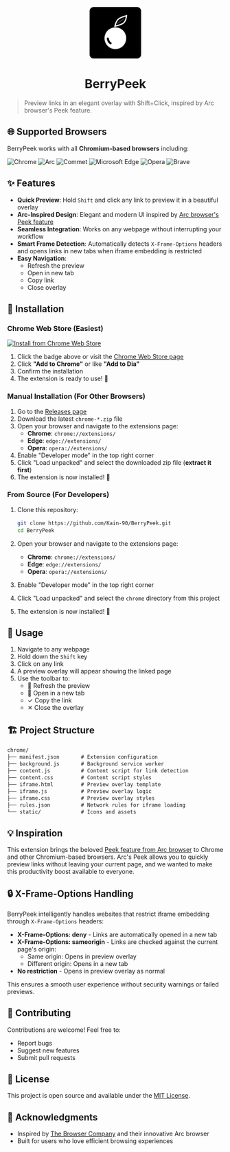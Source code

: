 <div align="center">
  <img src="https://raw.githubusercontent.com/Kain-90/BerryPeek/975101353d1a8f73a45bc90b1dfbaf0030ebaa3d/chrome/static/icon.png" alt="BerryPeek Logo" width="120" height="120">
</div>

<h1 align="center">BerryPeek</h1>

> Preview links in an elegant overlay with Shift+Click, inspired by Arc browser's Peek feature.

## 🌐 Supported Browsers

BerryPeek works with all **Chromium-based browsers** including:

![Chrome](https://img.shields.io/badge/Chrome-4285F4?logo=googlechrome&logoColor=white) ![Arc](https://img.shields.io/badge/Arc-000000?logo=arc&logoColor=white) ![Commet](https://img.shields.io/badge/Comet-000000?logoColor=white) ![Microsoft Edge](https://img.shields.io/badge/Microsoft%20Edge-0078D4?logo=microsoftedge&logoColor=white) ![Opera](https://img.shields.io/badge/Opera-FF1B2D?logo=opera&logoColor=white) ![Brave](https://img.shields.io/badge/Brave-FB542B?logo=brave&logoColor=white)

## ✨ Features

- **Quick Preview**: Hold `Shift` and click any link to preview it in a beautiful overlay
- **Arc-Inspired Design**: Elegant and modern UI inspired by [Arc browser's Peek feature](https://resources.arc.net/hc/en-us/articles/19335302900887-Peek-Preview-Sites-From-Pinned-Tabs)
- **Seamless Integration**: Works on any webpage without interrupting your workflow
- **Smart Frame Detection**: Automatically detects `X-Frame-Options` headers and opens links in new tabs when iframe embedding is restricted
- **Easy Navigation**: 
  - Refresh the preview
  - Open in new tab
  - Copy link
  - Close overlay

## 🚀 Installation

### Chrome Web Store (Easiest)

[![Install from Chrome Web Store](https://img.shields.io/badge/Install%20from-Chrome%20Web%20Store-blue?logo=googlechrome&logoColor=white)](https://chromewebstore.google.com/detail/berrypeek-link-preview-qu/acefdkhifcfklkfobgocedlokcjkchgn)

1. Click the badge above or visit the [Chrome Web Store page](https://chromewebstore.google.com/detail/berrypeek-link-preview-qu/acefdkhifcfklkfobgocedlokcjkchgn)
2. Click **"Add to Chrome"** or like **"Add to Dia"**
3. Confirm the installation
4. The extension is ready to use! 🎉

### Manual Installation (For Other Browsers)

1. Go to the [Releases page](https://github.com/Kain-90/BerryPeek/releases)
2. Download the latest `chrome-*.zip` file
3. Open your browser and navigate to the extensions page:
   - **Chrome**: `chrome://extensions/`
   - **Edge**: `edge://extensions/`
   - **Opera**: `opera://extensions/`
4. Enable "Developer mode" in the top right corner
5. Click "Load unpacked" and select the downloaded zip file (**extract it first**)
6. The extension is now installed! 🎉

### From Source (For Developers)

1. Clone this repository:
   ```bash
   git clone https://github.com/Kain-90/BerryPeek.git
   cd BerryPeek
   ```

2. Open your browser and navigate to the extensions page:
   - **Chrome**: `chrome://extensions/`
   - **Edge**: `edge://extensions/`
   - **Opera**: `opera://extensions/`

3. Enable "Developer mode" in the top right corner

4. Click "Load unpacked" and select the `chrome` directory from this project

5. The extension is now installed! 🎉

## 🎯 Usage

1. Navigate to any webpage
2. Hold down the `Shift` key
3. Click on any link
4. A preview overlay will appear showing the linked page
5. Use the toolbar to:
   - 🔄 Refresh the preview
   - 🔗 Open in a new tab
   - ✓ Copy the link
   - ✕ Close the overlay

## 🏗️ Project Structure

```
chrome/
├── manifest.json       # Extension configuration
├── background.js       # Background service worker
├── content.js          # Content script for link detection
├── content.css         # Content script styles
├── iframe.html         # Preview overlay template
├── iframe.js           # Preview overlay logic
├── iframe.css          # Preview overlay styles
├── rules.json          # Network rules for iframe loading
└── static/             # Icons and assets
```

## 💡 Inspiration

This extension brings the beloved [Peek feature from Arc browser](https://resources.arc.net/hc/en-us/articles/19335302900887-Peek-Preview-Sites-From-Pinned-Tabs) to Chrome and other Chromium-based browsers. Arc's Peek allows you to quickly preview links without leaving your current page, and we wanted to make this productivity boost available to everyone.

## 🔒 X-Frame-Options Handling

BerryPeek intelligently handles websites that restrict iframe embedding through `X-Frame-Options` headers:

- **X-Frame-Options: deny** - Links are automatically opened in a new tab
- **X-Frame-Options: sameorigin** - Links are checked against the current page's origin:
  - Same origin: Opens in preview overlay
  - Different origin: Opens in a new tab
- **No restriction** - Opens in preview overlay as normal

This ensures a smooth user experience without security warnings or failed previews.

## 🤝 Contributing

Contributions are welcome! Feel free to:

- Report bugs
- Suggest new features
- Submit pull requests

## 📝 License

This project is open source and available under the [MIT License](LICENSE).

## 🙏 Acknowledgments

- Inspired by [The Browser Company](https://arc.net/) and their innovative Arc browser
- Built for users who love efficient browsing experiences

